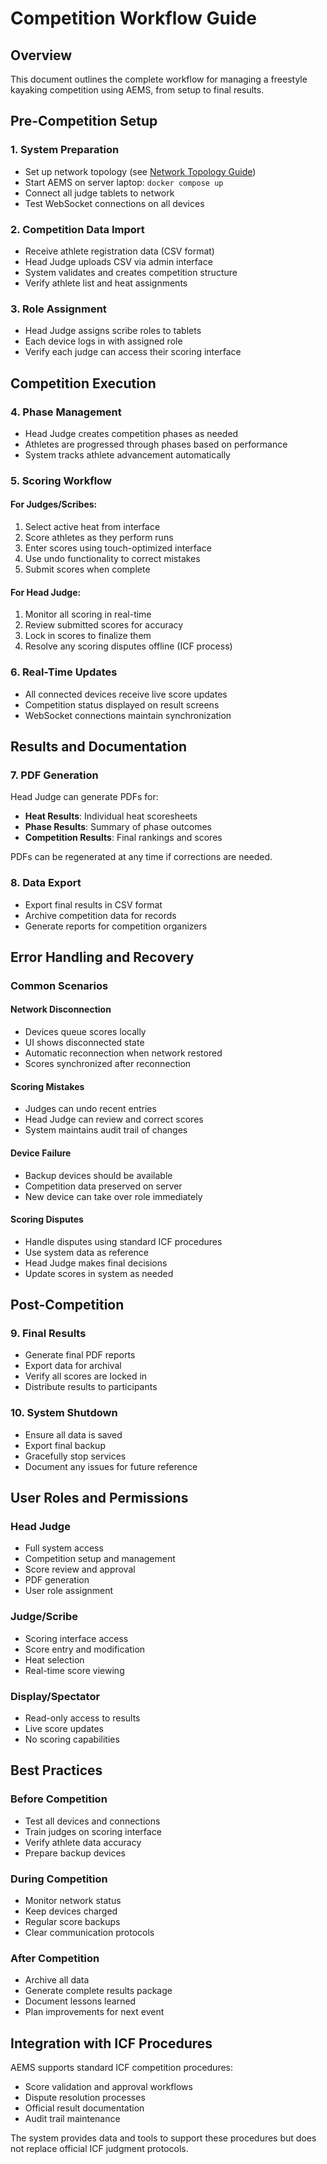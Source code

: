 # Competition Workflow Guide

## Overview

This document outlines the complete workflow for managing a freestyle kayaking competition using AEMS, from setup to final results.

## Pre-Competition Setup

### 1. System Preparation
- Set up network topology (see [Network Topology Guide](network-topology.md))
- Start AEMS on server laptop: `docker compose up`
- Connect all judge tablets to network
- Test WebSocket connections on all devices

### 2. Competition Data Import
- Receive athlete registration data (CSV format)
- Head Judge uploads CSV via admin interface
- System validates and creates competition structure
- Verify athlete list and heat assignments

### 3. Role Assignment
- Head Judge assigns scribe roles to tablets
- Each device logs in with assigned role
- Verify each judge can access their scoring interface

## Competition Execution

### 4. Phase Management
- Head Judge creates competition phases as needed
- Athletes are progressed through phases based on performance
- System tracks athlete advancement automatically

### 5. Scoring Workflow

#### For Judges/Scribes:
1. Select active heat from interface
2. Score athletes as they perform runs
3. Enter scores using touch-optimized interface
4. Use undo functionality to correct mistakes
5. Submit scores when complete

#### For Head Judge:
1. Monitor all scoring in real-time
2. Review submitted scores for accuracy
3. Lock in scores to finalize them
4. Resolve any scoring disputes offline (ICF process)

### 6. Real-Time Updates
- All connected devices receive live score updates
- Competition status displayed on result screens
- WebSocket connections maintain synchronization

## Results and Documentation

### 7. PDF Generation
Head Judge can generate PDFs for:
- **Heat Results**: Individual heat scoresheets
- **Phase Results**: Summary of phase outcomes
- **Competition Results**: Final rankings and scores

PDFs can be regenerated at any time if corrections are needed.

### 8. Data Export
- Export final results in CSV format
- Archive competition data for records
- Generate reports for competition organizers

## Error Handling and Recovery

### Common Scenarios

#### Network Disconnection
- Devices queue scores locally
- UI shows disconnected state
- Automatic reconnection when network restored
- Scores synchronized after reconnection

#### Scoring Mistakes
- Judges can undo recent entries
- Head Judge can review and correct scores
- System maintains audit trail of changes

#### Device Failure
- Backup devices should be available
- Competition data preserved on server
- New device can take over role immediately

#### Scoring Disputes
- Handle disputes using standard ICF procedures
- Use system data as reference
- Head Judge makes final decisions
- Update scores in system as needed

## Post-Competition

### 9. Final Results
- Generate final PDF reports
- Export data for archival
- Verify all scores are locked in
- Distribute results to participants

### 10. System Shutdown
- Ensure all data is saved
- Export final backup
- Gracefully stop services
- Document any issues for future reference

## User Roles and Permissions

### Head Judge
- Full system access
- Competition setup and management
- Score review and approval
- PDF generation
- User role assignment

### Judge/Scribe
- Scoring interface access
- Score entry and modification
- Heat selection
- Real-time score viewing

### Display/Spectator
- Read-only access to results
- Live score updates
- No scoring capabilities

## Best Practices

### Before Competition
- Test all devices and connections
- Train judges on scoring interface
- Verify athlete data accuracy
- Prepare backup devices

### During Competition
- Monitor network status
- Keep devices charged
- Regular score backups
- Clear communication protocols

### After Competition
- Archive all data
- Generate complete results package
- Document lessons learned
- Plan improvements for next event

## Integration with ICF Procedures

AEMS supports standard ICF competition procedures:
- Score validation and approval workflows
- Dispute resolution processes
- Official result documentation
- Audit trail maintenance

The system provides data and tools to support these procedures but does not replace official ICF judgment protocols.